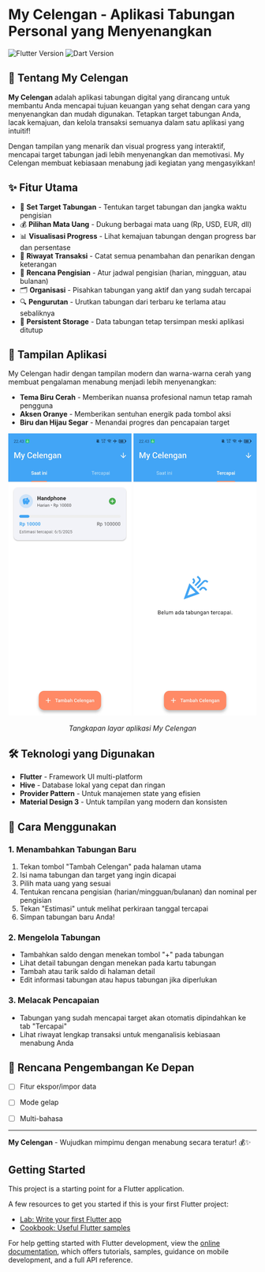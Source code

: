 # My Celengan - Aplikasi Tabungan Personal yang Menyenangkan

![Flutter Version](https://img.shields.io/badge/Flutter-3.7.0+-blue.svg)
![Dart Version](https://img.shields.io/badge/Dart-3.0.0+-blue.svg)

## 🏦 Tentang My Celengan

**My Celengan** adalah aplikasi tabungan digital yang dirancang untuk membantu Anda mencapai tujuan keuangan yang sehat dengan cara yang menyenangkan dan mudah digunakan. Tetapkan target tabungan Anda, lacak kemajuan, dan kelola transaksi semuanya dalam satu aplikasi yang intuitif!

Dengan tampilan yang menarik dan visual progress yang interaktif, mencapai target tabungan jadi lebih menyenangkan dan memotivasi. My Celengan membuat kebiasaan menabung jadi kegiatan yang mengasyikkan!

## ✨ Fitur Utama

- 🎯 **Set Target Tabungan** - Tentukan target tabungan dan jangka waktu pengisian
- 💰 **Pilihan Mata Uang** - Dukung berbagai mata uang (Rp, USD, EUR, dll)
- 📊 **Visualisasi Progress** - Lihat kemajuan tabungan dengan progress bar dan persentase
- 📝 **Riwayat Transaksi** - Catat semua penambahan dan penarikan dengan keterangan
- 🔄 **Rencana Pengisian** - Atur jadwal pengisian (harian, mingguan, atau bulanan)
- 🗂️ **Organisasi** - Pisahkan tabungan yang aktif dan yang sudah tercapai
- 🔍 **Pengurutan** - Urutkan tabungan dari terbaru ke terlama atau sebaliknya
- 📱 **Persistent Storage** - Data tabungan tetap tersimpan meski aplikasi ditutup

## 📱 Tampilan Aplikasi

My Celengan hadir dengan tampilan modern dan warna-warna cerah yang membuat pengalaman menabung menjadi lebih menyenangkan:

- **Tema Biru Cerah** - Memberikan nuansa profesional namun tetap ramah pengguna
- **Aksen Oranye** - Memberikan sentuhan energik pada tombol aksi
- **Biru dan Hijau Segar** - Menandai progres dan pencapaian target

<div align="center">
  <img src="screenshots/home_screen1.jpg" width="250" alt="Home Screen">
  <img src="screenshots/home_screen2.jpg" width="250" alt="Home Screen">
</div>

<div align="center">
  <p><i>Tangkapan layar aplikasi My Celengan</i></p>
</div>

## 🛠️ Teknologi yang Digunakan

- **Flutter** - Framework UI multi-platform
- **Hive** - Database lokal yang cepat dan ringan
- **Provider Pattern** - Untuk manajemen state yang efisien
- **Material Design 3** - Untuk tampilan yang modern dan konsisten

## 🚀 Cara Menggunakan

### 1. Menambahkan Tabungan Baru

1. Tekan tombol "Tambah Celengan" pada halaman utama
2. Isi nama tabungan dan target yang ingin dicapai
3. Pilih mata uang yang sesuai
4. Tentukan rencana pengisian (harian/mingguan/bulanan) dan nominal per pengisian
5. Tekan "Estimasi" untuk melihat perkiraan tanggal tercapai
6. Simpan tabungan baru Anda!

### 2. Mengelola Tabungan

- Tambahkan saldo dengan menekan tombol "+" pada tabungan
- Lihat detail tabungan dengan menekan pada kartu tabungan
- Tambah atau tarik saldo di halaman detail
- Edit informasi tabungan atau hapus tabungan jika diperlukan

### 3. Melacak Pencapaian

- Tabungan yang sudah mencapai target akan otomatis dipindahkan ke tab "Tercapai"
- Lihat riwayat lengkap transaksi untuk menganalisis kebiasaan menabung Anda

## 📝 Rencana Pengembangan Ke Depan

- [ ] Fitur ekspor/impor data
- [ ] Mode gelap
- [ ] Multi-bahasa


---

**My Celengan** - Wujudkan mimpimu dengan menabung secara teratur! 💰✨

## Getting Started

This project is a starting point for a Flutter application.

A few resources to get you started if this is your first Flutter project:

- [Lab: Write your first Flutter app](https://docs.flutter.dev/get-started/codelab)
- [Cookbook: Useful Flutter samples](https://docs.flutter.dev/cookbook)

For help getting started with Flutter development, view the
[online documentation](https://docs.flutter.dev/), which offers tutorials,
samples, guidance on mobile development, and a full API reference.
